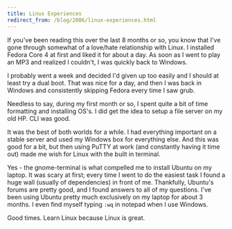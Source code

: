 ```yaml
---
title: Linux Experiences
redirect_from: /blog/2006/linux-experiences.html
---
```


If you've been reading this over the last 8 months or so, you know that I've
gone through somewhat of a love/hate relationship with Linux. I installed
Fedora Core 4 at first and liked it for about a day. As soon as I went to play
an MP3 and realized I couldn't, I was quickly back to Windows.

I probably went a week and decided I'd given up too easily and I should at
least try a dual boot. That was nice for a day, and then I was back in Windows
and consistently skipping Fedora every time I saw grub.

Needless to say, during my first month or so, I spent quite a bit of time
formatting and installing OS's. I did get the idea to setup a file server on
my old HP. CLI was good.

It was the best of both worlds for a while. I had everything important on a
stable server and used my Windows box for everything else. And this was good
for a bit, but then using PuTTY at work (and constantly having it time out)
made me wish for Linux with the built in terminal.

Yes - the gnome-terminal is what compelled me to install Ubuntu on my laptop.
It was scary at first; every time I went to do the easiest task I found a huge
wall (usually of dependencies) in front of me. Thankfully, Ubuntu's forums are
pretty good, and I found answers to all of my questions. I've been using
Ubuntu pretty much exclusively on my laptop for about 3 months. I even find
myself typing `:wq` in notepad when I use Windows.

Good times.  Learn Linux because Linux is great.

